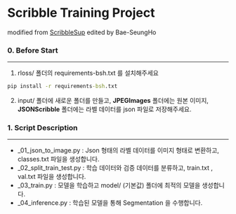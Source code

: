 Scribble Training Project 
==============================

modified from [ScribbleSup](https://github.com/meng-tang/rloss)
edited by Bae-SeungHo



### 0. Before Start
----------

1. rloss/ 폴더의 requirements-bsh.txt 를 설치해주세요 

```cmd
pip install -r requirements-bsh.txt
```

2. input/ 폴더에 새로운 폴더를 만들고, **JPEGImages** 폴더에는 원본 이미지, **JSONScribble** 폴더에는 라벨 데이터를 json 파일로 저장해주세요.


### 1. Script Description
-----

* _01_json_to_image.py : Json 형태의 라벨 데이터를 이미지 형태로 변환하고, classes.txt 파일을 생성합니다.  
* _02_split_train_test.py : 학습 데이터와 검증 데이터를 분류하고, train.txt , val.txt 파일을 생성합니다.
* _03_train.py : 모델을 학습하고 model/ (기본값) 폴더에 최적의 모델을 생성합니다. 
* _04_inference.py : 학습된 모델을 통해 Segmentation 을 수행합니다.


